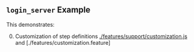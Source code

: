 
## `login_server` Example

This demonstrates:

0. Customization of step definitions [./features/support/customization.js](./features/support/customization.js) and [./features/customization.feature] 
